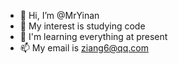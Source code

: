 - 👋 Hi, I’m @MrYinan
- 👀 My interest is studying code
- 🌱 I'm learning everything at present
- 📫 My email is ziang6@qq.com

<!---
MrYinan/MrYinan is a ✨ special ✨ repository because its `README.md` (this file) appears on your GitHub profile.
You can click the Preview link to take a look at your changes.
--->
